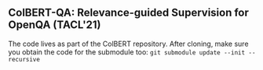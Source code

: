 ## ColBERT-QA: Relevance-guided Supervision for OpenQA (TACL'21)

The code lives as part of the ColBERT repository. After cloning, make sure you obtain the code for the submodule too:
```git submodule update --init --recursive```

